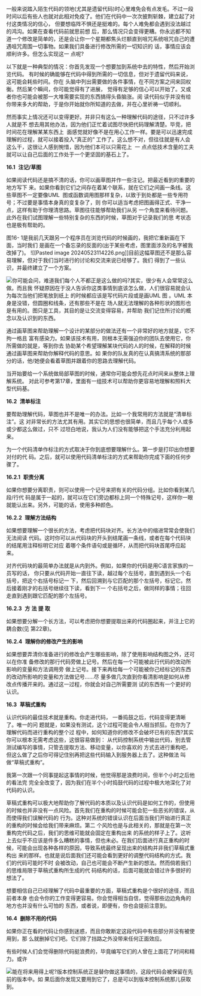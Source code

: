 一般来说踏入陌生代码的领地(尤其是遗留代码)时心里难免会有点发毛。不过一段时间以后有些人也就对此相对免疫了。他们在代码中一次次披荆斩棘，建立起了对付这类情况的信心， 但要想临阵不惧还是挺难的。每个人难免都会遇到没法越过的鸿沟。如果在查看代码前就思前想 后，那么情况只会变得更糟。你永远都不知道一个修改是简单的，还是会让你一个星期都焦头烂额直到咀咒系统咀咒自己的遭遇咀咒周围一切事物。如果我们具备进行修改所需的一切知识的 话，事情应该会顺利许多。但怎么实现这一 点呢?

以下就是一种典型的情况：你首先发现一个想要加到系统中去的特性，然后开始浏览代码。 有时候的确能够在代码中得到所需的一切信息，但对于遗留代码来说，这可能会耗些时间。你在 头脑中列出需要做的各件事情，在不同方案之间来回权衡。然后某个瞬间，你可能觉得有了进展， 觉得有足够的信心可以开始了。又或者你也可能会被那一大堆需要实现的东西搞得头昏脑涨。阅 读代码似乎并没有给你带来多大的帮助，于是你开始就你所知道的去做，并在心里祈祷一切顺利。

然而事实上情况还可以变得更好。并非只有这么一种理解代码的途径，只不过许多人就是不 想去用其他办法，因为他们正忙着试图尽快把代码理解清楚。毕竞，把时间花在理解某某东西上  面感觉就好像不是在用心工作一样。要是可以迅速完成理解的过程，就可以接着投入“真正的” 工作了。这么想不对，但往往就是有人会这么干，这很让人感到惋惜，因为他们本可以只需花上  一 点点低技术含量的工夫就可以让自己后面的工作处于一个更坚固的基石上了。

**16.1**  **注记/草图**

如果阅读代码还是搞不清的话，你可以画草图并作一些注记。把最近看到的重要的地方写下 来。如果你看到它们之间存在着某个联系，就在它们之间画一条线。这些草图不一定要像UML  图或函数调用图那样复杂，以致于到处都是一些专用符号；不过要是事情本身真的变复杂了，则 你可以适当考虑把图画得正式、干净一点，这样有助于你理清思路。草图往往能够帮助我们从另 一个角度来看待问题。此外在我们试图理解一些特别复杂的东西的时候，草图对于记录我们的思 考状态也是极有帮助的。

图16- 1是我前几天跟另一个程序员在浏览代码的时候画的，我把它重新画在下面，当时我们 是画在一个备忘录的反面的(出于某些考虑，图里面涉及的名字被我改掉了)。
![[Pasted image 20240523114226.png]]目前这幅草图还不是那么容易理解，但对于我们当时进行的讨论和交流来说已经够了。我们 得到了一些认识，并最终建立了一个方案。

![](file:///C:\Users\TY\AppData\Local\Temp\ksohtml32088\wps87.png)你可能会问，难道我们每个人不都正是这么做的吗?其实，很少有人会常常这么做。而且我 怀疑原因在于没人告诉你这类事情到底该怎么做，人们很容易就会认为每次当他们把笔放到纸上 的时候都应该是写代码片段或是画UML 图 。UML 本身是没错，但圆圈和线条，还有那些不是在 场人就无法理解的各种形状的图形也是有用的。图只是工具，其目的是让交流变得容易，并帮助 我们记住所讨论的概念以及认识到的东西。

通过画草图来帮助理解一个设计的某部分的做法还有一个非常好的地方就是，它不拘一格且 富有感染力。如果该技术有用，则根本无需强迫你的团队去使用它，你所需做的就是，等到你去 协助某个希望理解某块代码的人的时候，在解释的时候通过画草图来帮助你解释代码的意思。如 果你的队友真的在认真搞清系统的那部分的话，他/她便会看着草图并跟着你的思路去理解代码。

当开始要给一个系统做局部草图的时候，通常你可能会想先花点时间来从整体上理解系统。 对此可参考第17章，里面有一组技术可以帮助你更容易地理解和照料大型代码基。

**16.2**  **清单标注**

要帮助理解代码，草图也并不是唯一的办法。比如一个我常用的方法就是“清单标注”。这 对非常长的方法尤其有用。其实它的思想也很简单，而且几乎每个人或多或少都这么做过，只不 过坦白地说，我认为人们没有能够把这个手法充分利用起来。

为一个代码清单作标注的方式取决于你到底想要理解什么。第一步是打印出你想要对付的代 码。之后，就可以使用代码清单标注的方式来帮助你完成下面的任何步骤了。

**16.2.1**  **职责分离**

如果你想要分离职责，则可以使用一个记号来把有关的代码分组。比如你看到某几段/行代 码是属于一起的，就可以在它们旁边都标上同一个特殊记号，这样你一眼就能认出来。另外，可能的话，使用多种颜色。

**16.2.2**  **理解方法结构**

如果想要理解一个很长的方法，考虑把代码块对齐。长方法中的缩进常常会使我们无法阅读 代码。这时你可以从代码块的开头到结尾画一条线，或者在每个代码块的结尾用注释标明它对应 着哪个条件语句或是循环，从而把代码块首尾呼应起来。

对齐代码块的最简单办法就是从内到外。例如，如果你的代码是用C语言家族的一员写的话， 你只要从代码开始一直往下读，越过每个左括号，直到遇到头一个右括号，把这个右括号标记一 下，然后回溯到与它匹配的那个左括号，标记它。然后接着刚才的右括号继续往下读，看到下一 个右括号之后，做同样的事情；往回走直到遇到跟它匹配的那个左括号。

**16.2.3**  **方** **法** **提** **取**

如果想要分解一个长方法，可以考虑把你想要提取出来的代码圈起来，并注上它的耦合数(见 第22章)。

**16.2.4**  **理解你的修改产生的影响**

如果想要弄清你准备进行的修改会产生哪些影响，除了使用影响结构图之外，还可以在你准 备修改的那行代码旁做上记号。然后在每一个可能被此行代码的改动所影响的变量和方法调用旁 做上记号。接下来再给每一个可能被你己经标记的东西的改动所影响的变量和方法做记号……尽 量多做几次直到你看清影响是如何从修改点传播开来的。通过这一过程，你就会对自己所需要测 试的东西有一个更好的认识。

**16.3**  **草稿式重构**

认识代码的最佳技术就是重构。你走进代码， 一番捣鼓之后，代码变得更清晰了。唯一的问 题就是，如果没有测试，这个过程可能会令人相当抓狂。在你为了理解代码而进行重构的整个过 程中，如何知道你的修改不会破坏已有的东西?其实你可以根本无需考虑这些，这很容易做到：
从代码控制系统中输出代码，别去管测试编写的事情，只管去提取方法、移动变量，以你喜欢的 方式去进行重构吧，但这么做了之后你可得记住别再把这些代码输入到服务器上去了。这种做法 叫做“草稿式重构”。

我第一次跟一个同事提起这事情的时候，他觉得那是浪费时间，但半个小时之后他的看法完 完全全改变了，因为我们在半个小时捣鼓代码的过程中极大地深化了对代码的认识。

草稿式重构可以极大地帮助你了解代码的本质以及认识代码是如何工作的，但使用的时候也并非没有一点风险。首先我们在重构的时候可能会犯一些恶劣的错误，从而使得我们误解代码的 行为。这种对系统的错误认识在后面当我们开始进行真正的重构的时候会给我们带来麻烦。第二 个风险也是与此相关的，那就是在第一次重构完代码之后，我们的思维可能就会固定在重构出来 的系统的样子上了。这听上去似乎不应该是件多么糟糕的事情，但也未必。在我们后面进行真正重构的时候，可能会出现各种各样的原因，导致系统最终呈现出来的结构并非我们草稿式重构出 来的那样。也就是说后面我们还可能会看到更好的调整代码结构的方式。我们的代码可能时不时 会被改动，自己也可能会不断产生新的想法。然而倘若我们的思维局限于草稿式重构所生成的代 码结构的话，后面可能就会错过许多很好的想法了。

想要相信自己已经理解了代码中最重要的方面，草稿式重构是个很好的途径，而且前者本身 也会令你的工作变得更容易。你会觉得相当自信，觉得那些边边角角的地方也并没有什么可怕的 东西，或者说，即便有，你也会提前注意到。

**16.4**  **删除不用的代码**

如果你正在看的代码让你感到迷惑，而且你敢断定这段代码中有些部分并没有被使用到，那 么就删掉它们吧。它们除了挡路之外没带来任何正面效应。

有些时候人们会觉得删除代码挺浪费的，毕竟编写它们的人曾在上面花了时间和精力。或许

![](file:///C:\Users\TY\AppData\Local\Temp\ksohtml32088\wps88.png)能在将来用得上呢?版本控制系统正是替你做这事情的，这段代码会被保留在先前的版本中。如 果后面你发现又要用到它了，总是可以到版本控制系统那儿获取到。